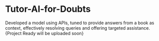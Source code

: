 # Tutor-AI-for-Doubts
Developed a model using APIs, tuned to provide answers from a book as context, effectively resolving queries and offering targeted assistance. {Project Ready will be uploaded soon}
